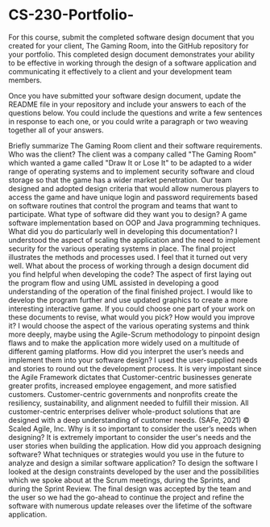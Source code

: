 # CS-230-Portfolio-
For this course, submit the completed software design document that you created for your client, The Gaming Room, into the GitHub repository for your portfolio. This completed design document demonstrates your ability to be effective in working through the design of a software application and communicating it effectively to a client and your development team members.

Once you have submitted your software design document, update the README file in your repository and include your answers to each of the questions below. You could include the questions and write a few sentences in response to each one, or you could write a paragraph or two weaving together all of your answers.

Briefly summarize The Gaming Room client and their software requirements. Who was the client? The client was a company called "The Gaming Room" which wanted a game called "Draw It or Lose It" to be adapted to a wider range of operating systems and to implement security software and cloud storage so that the game has a wider market penetration. Our team designed and adopted design criteria that would allow numerous players to access the game and have unique login and password requirements based on software routines that control the program and teams that want to participate. What type of software did they want you to design? A game software implementation based on OOP and Java programming techniques.
What did you do particularly well in developing this documentation?
I understood the aspect of scaling the application and the need to implement security for the various operating systems in place. The final project illustrates the methods and processes used. I feel that it turned out very well.
What about the process of working through a design document did you find helpful when developing the code?
The aspect of first laying out the program flow and using UML assisted in developing a good understanding of the operation of the final finished project. I would like to develop the program further and use updated graphics to create a more interesting interactive game.
If you could choose one part of your work on these documents to revise, what would you pick? How would you improve it?
I would choose the aspect of the various operating systems and think more deeply, maybe using the Agile-Scrum methodology to pinpoint design flaws and to make the application more widely used on a multitude of different gaming platforms.
How did you interpret the user’s needs and implement them into your software design?
I used the user-supplied needs and stories to round out the development process. It is very impostant since the Agile Framework dictates that Customer-centric businesses generate greater profits, increased employee engagement, and more satisfied customers. Customer-centric governments and nonprofits create the resiliency, sustainability, and alignment needed to fulfill their mission. All customer-centric enterprises deliver whole-product solutions that are designed with a deep understanding of customer needs. (SAFe, 2021)
© Scaled Agile, Inc.
Why is it so important to consider the user’s needs when designing?
It is extremely important to consider the user's needs and the user stories when building the application.
How did you approach designing software? What techniques or strategies would you use in the future to analyze and design a similar software application?
To design the software I looked at the design constraints developed by the user and the possibilities which we spoke about at the Scrum meetings, during the Sprints, and during the Sprint Review. The final design was accepted by the team and the user so we had the go-ahead to continue the project and refine the software with numerous update releases over the lifetime of the software application.
